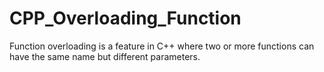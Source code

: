 # CPP_Overloading_Function
Function overloading is a feature in C++ where two or more functions can have the same name but different parameters.
